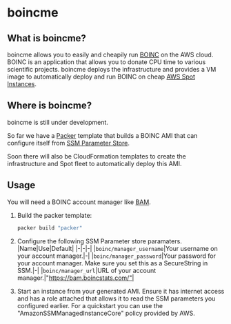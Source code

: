 # boincme

## What is boincme?

boincme allows you to easily and cheapily run [BOINC][1] on the AWS cloud. BOINC
is an application that allows you to donate CPU time to various scientific 
projects. boincme deploys the infrastructure and provides a VM image to 
automatically deploy and run BOINC on cheap [AWS Spot Instances][2].

## Where is boincme?

boincme is still under development. 

So far we have a [Packer][3] template that builds a BOINC AMI that can configure
itself from [SSM Parameter Store][4].

Soon there will also be CloudFormation templates to create the infrastructure 
and Spot fleet to automatically deploy this AMI.

## Usage

You will need a BOINC account manager like [BAM][5].

1. Build the packer template:
   ```bash
   packer build "packer"
   ```
1. Configure the following SSM Parameter store paramaters.
   |Name|Use|Default|
   |-|-|-|
   |`boinc/manager_username`|Your username on your account manager.|-|
   |`boinc/manager_password`|Your password for your account manager. Make sure you set this as a SecureString in SSM.|-|
   |`boinc/manager_url`|URL of your account manager.|"https://bam.boincstats.com/"|

1. Start an instance from your generated AMI. Ensure it has internet access and 
   has a role attached that allows it to read the SSM parameters you configured 
   earlier. For a quickstart you can use the "AmazonSSMManagedInstanceCore" policy
   provided by AWS.

[1]: https://boinc.berkeley.edu/
[2]: https://aws.amazon.com/ec2/spot/
[3]: https://www.packer.io/
[4]: https://docs.aws.amazon.com/systems-manager/latest/userguide/systems-manager-parameter-store.html
[5]: https://www.boincstats.com/bam